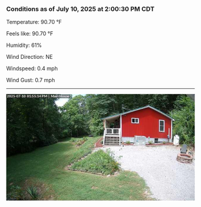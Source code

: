 ### Conditions as of July 10, 2025 at 2:00:30 PM CDT 

Temperature: 90.70 &deg;F

Feels like: 90.70 &deg;F

Humidity: 61%

Wind Direction: NE

Windspeed: 0.4 mph

Wind Gust: 0.7 mph

---

<img src="./images/latest.jpeg"/>

